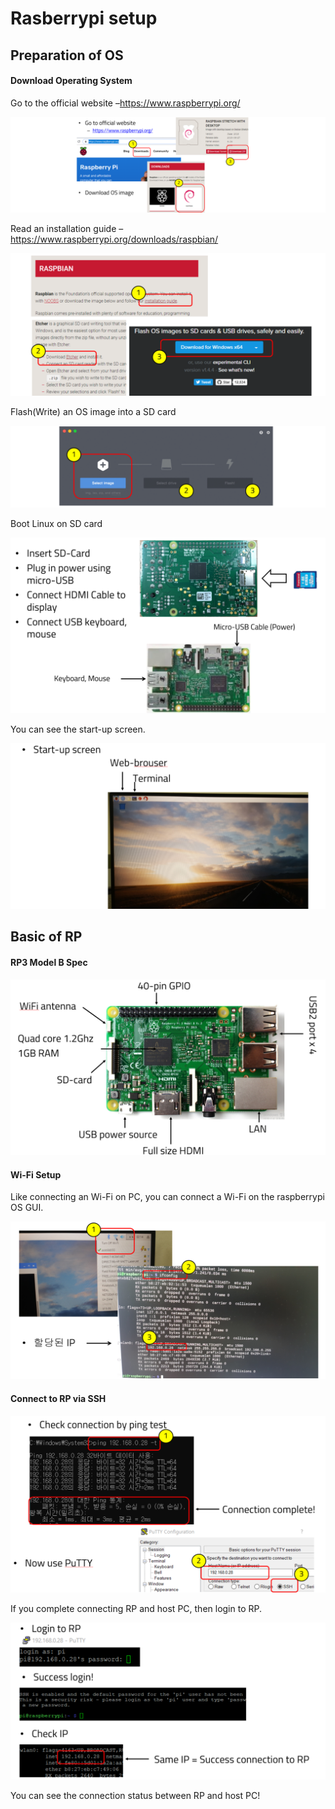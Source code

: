 # Rasberrypi setup

## Preparation of OS

#### Download Operating System

Go to the official website –<https://www.raspberrypi.org/>

![17_preOS](01_Figs/17_preOS.png)

Read an installation guide –<https://www.raspberrypi.org/downloads/raspbian/>

![18_guide](01_Figs/18_guide.png)

Flash(Write) an OS image into a SD card

![19_flash](01_Figs/19_flash.png)

Boot Linux on SD card

![20_booting](01_Figs/20_booting.png)

You can see the start-up screen.

![21_start_up](01_Figs/21_start_up.png)



## Basic of RP

#### RP3 Model B Spec

![22_rp3](01_Figs/22_rp3.png)

#### Wi-Fi Setup

Like connecting an Wi-Fi on PC, you can connect a Wi-Fi on the raspberrypi OS GUI.

![23_wifi](01_Figs/23_wifi.png)

#### Connect to RP via SSH

![24_ssh](01_Figs/24_ssh.png)

If you complete connecting RP and host PC, then login to RP.

![25_ssh](01_Figs/25_ssh.png)

You can see the connection status between RP and host PC!

